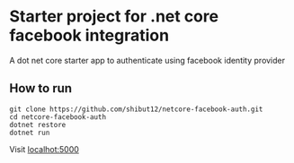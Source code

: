 # Starter project for .net core facebook integration

A dot net core starter app to authenticate using facebook identity provider

## How to run

```shell
git clone https://github.com/shibut12/netcore-facebook-auth.git
cd netcore-facebook-auth
dotnet restore
dotnet run
```

Visit [localhot:5000](http://localhot:5000)